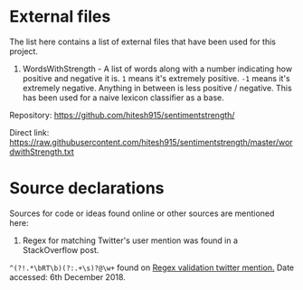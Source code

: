 # External files

The list here contains a list of external files that have been used for this project.

1) WordsWithStrength - A list of words along with a number indicating how positive and negative it is. 
```1``` means it's extremely positive. ```-1``` means it's extremely negative. Anything in between is less positive / negative.
This has been used for a naive lexicon classifier as a base.

Repository: https://github.com/hitesh915/sentimentstrength/

Direct link: https://raw.githubusercontent.com/hitesh915/sentimentstrength/master/wordwithStrength.txt

# Source declarations

Sources for code or ideas found online or other sources are mentioned here:

1) Regex for matching Twitter's user mention was found in a StackOverflow post. 

```^(?!.*\bRT\b)(?:.+\s)?@\w+``` found on [Regex validation twitter mention.](https://stackoverflow.com/questions/7150652/regex-valid-twitter-mention) Date accessed: 6th December 2018.
